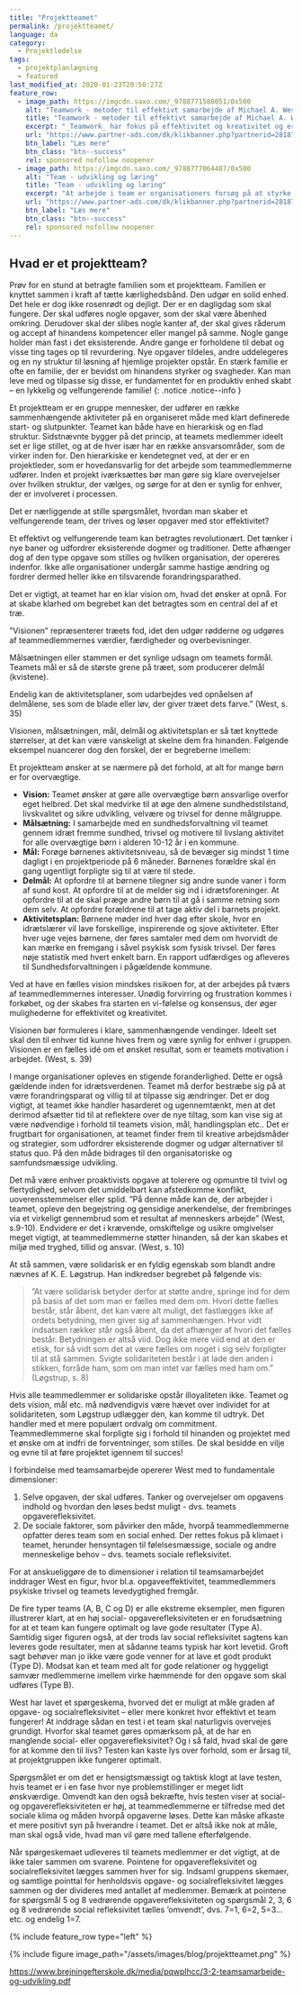 ```yaml
---
title: "Projektteamet"
permalink: /projektteamet/
language: da
category:
  - Projektledelse
tags:
  - projektplanlægning
  - featured
last_modified_at: 2020-01-23T20:50:27Z
feature_row:
  - image_path: https://imgcdn.saxo.com/_9788771580051/0x500
    alt: "Teamwork - metoder til effektivt samarbejde af Michael A. West"
    title: "Teamwork - metoder til effektivt samarbejde af Michael A. West"
    excerpt: "_Teamwork_ har fokus på effektivitet og kreativitet og er for alle, der på den ene eller anden måde bruger teamwork i deres dagligdag. Bogen er fyldt med praktiske eksempler og teori, der kan hjælpe et team med at opstille mål og opnå dem."
    url: "https://www.partner-ads.com/dk/klikbanner.php?partnerid=28187&bannerid=43264&htmlurl=https://www.saxo.com/dk/teamwork_michael-a-west_haeftet_9788771580051"
    btn_label: "Læs mere"
    btn_class: "btn--success"
    rel: sponsored nofollow noopener
  - image_path: https://imgcdn.saxo.com/_9788777064487/0x500
    alt: "Team - udvikling og læring"
    title: "Team - udvikling og læring"
    excerpt: "At arbejde i team er organisationers forsøg på at styrke udvikling af faglige og personlige potentialer og kompetencer. Bogens formål er at give svar på, hvordan udvikling og læring i team kan blive en succes, fx om sporten er en passende metafor til at fremme teamudvikling og læring og forståelse af samarbejde samt om team på arbejdspladsen kan skabe nye fortællinger om medarbejdernes måde at se på samarbejde og gensidig udvikling."
    url: "https://www.partner-ads.com/dk/klikbanner.php?partnerid=28187&bannerid=43264&htmlurl=https://www.saxo.com/dk/team-udvikling-og-laering_morten-bertelsen-red-reinhard-stelter-red_haeftet_9788777064487"
    btn_label: "Læs mere"
    btn_class: "btn--success"
    rel: sponsored nofollow noopener
---
```


## Hvad er et projektteam?

Prøv for en stund at betragte familien som et projektteam. Familien er knyttet sammen i kraft af tætte kærlighedsbånd. Den udgør en solid enhed. Det hele er dog ikke rosenrødt og dejligt. Der er en dagligdag som skal fungere. Der skal udføres nogle opgaver, som der skal være åbenhed omkring. Derudover skal der slibes nogle kanter af, der skal gives råderum og accept af hinandens kompetencer eller mangel på samme. Nogle gange holder man fast i det eksisterende. Andre gange er forholdene til debat og visse ting tages op til revurdering. Nye opgaver tildeles, andre uddelegeres og en ny struktur til løsning af hjemlige projekter opstår. En stærk familie er ofte en familie, der er bevidst om hinandens styrker og svagheder. Kan man leve med og tilpasse sig disse, er fundamentet for en produktiv enhed skabt – en lykkelig og velfungerende familie!
{: .notice .notice--info }

Et projektteam er en gruppe mennesker, der udfører en række sammenhængende aktiviteter på en organiseret måde med klart definerede start- og slutpunkter. Teamet kan både have en hierarkisk og en flad struktur. Sidstnævnte bygger på det princip, at teamets medlemmer ideelt set er lige stillet, og at de hver især har en række ansvarsområder, som de virker inden for. Den hierarkiske er kendetegnet ved, at der er en projektleder, som er hovedansvarlig for det arbejde som teammedlemmerne udfører. Inden et projekt iværksættes bør man gøre sig klare overvejelser over hvilken struktur, der vælges, og sørge for at den er synlig for enhver, der er involveret i processen.

Det er nærliggende at stille spørgsmålet, hvordan man skaber et velfungerende team, der trives og løser opgaver med stor effektivitet?

Et effektivt og velfungerende team kan betragtes revolutionært. Det tænker i nye baner og udfordrer eksisterende dogmer og traditioner. Dette afhænger dog af den type opgave som stilles og hvilken organisation, der opereres indenfor. Ikke alle organisationer undergår samme hastige ændring og fordrer dermed heller ikke en tilsvarende forandringsparathed.

Det er vigtigt, at teamet har en klar vision om, hvad det ønsker at opnå. For at skabe klarhed om begrebet kan det betragtes som en central del af et træ.

”Visionen” repræsenterer træets fod, idet den udgør rødderne og udgøres af teammedlemmernes værdier, færdigheder og overbevisninger.

Målsætningen eller stammen er det synlige udsagn om teamets formål. Teamets mål er så de største grene på træet, som producerer delmål (kvistene).

Endelig kan de aktivitetsplaner, som udarbejdes ved opnåelsen af delmålene, ses som de blade eller løv, der giver træet dets farve.” (West, s. 35)

Visionen, målsætningen, mål, delmål og aktivitetsplan er så tæt knyttede størrelser, at det kan være vanskeligt at skelne dem fra hinanden. Følgende eksempel nuancerer dog den forskel, der er begreberne imellem:

Et projektteam ønsker at se nærmere på det forhold, at alt for mange børn er for overvægtige.

- **Vision:** Teamet ønsker at gøre alle overvægtige børn ansvarlige overfor eget helbred. Det skal medvirke til at øge den almene sundhedstilstand, livskvalitet og sikre udvikling, velvære og trivsel for denne målgruppe.
- **Målsætning:** I samarbejde med en sundhedsforvaltning vil teamet gennem idræt fremme sundhed, trivsel og motivere til livslang aktivitet for alle overvægtige børn i alderen 10-12 år i en kommune.
- **Mål:** Forøge børnenes aktivitetsniveau, så de bevæger sig mindst 1 time dagligt i en projektperiode på 6 måneder. Børnenes forældre skal én gang ugentligt forpligte sig til at være til stede.
- **Delmål:** At opfordre til at børnene tilegner sig andre sunde vaner i form af sund kost. At opfordre til at de melder sig ind i idrætsforeninger. At opfordre til at de skal præge andre børn til at gå i samme retning som dem selv. At opfordre forældrene til at tage aktiv del i barnets projekt.
- **Aktivitetsplan:** Børnene møder ind hver dag efter skole, hvor en idrætslærer vil lave forskellige, inspirerende og sjove aktiviteter. Efter hver uge vejes børnene, der føres samtaler med dem om hvorvidt de kan mærke en fremgang i såvel psykisk som fysisk trivsel. Der føres nøje statistik med hvert enkelt barn. En rapport udfærdiges og afleveres til Sundhedsforvaltningen i pågældende kommune.

Ved at have en fælles vision mindskes risikoen for, at der arbejdes på tværs af teammedlemmernes interesser. Unødig forvirring og frustration kommes i forkøbet, og der skabes fra starten en vi-følelse og konsensus, der øger mulighederne for effektivitet og kreativitet.

Visionen bør formuleres i klare, sammenhængende vendinger. Ideelt set skal den til enhver tid kunne hives frem og være synlig for enhver i gruppen. Visionen er en fælles idé om et ønsket resultat, som er teamets motivation i arbejdet. (West, s. 39)

I mange organisationer opleves en stigende foranderlighed. Dette er også gældende inden for idrætsverdenen. Teamet må derfor bestræbe sig på at være forandringsparat og villig til at tilpasse sig ændringer. Det er dog vigtigt, at teamet ikke handler hasarderet og ugennemtænkt, men at det derimod afsætter tid til at reflektere over de nye tiltag, som kan vise sig at være nødvendige i forhold til teamets vision, mål, handlingsplan etc.. Det er frugtbart for organisationen, at teamet finder frem til kreative arbejdsmåder og strategier, som udfordrer eksisterende dogmer og udgør alternativer til status quo. På den måde bidrages til den organisatoriske og samfundsmæssige udvikling.

Det må være enhver proaktivists opgave at tolerere og opmuntre til tvivl og flertydighed, selvom det umiddelbart kan afstedkomme konflikt, uoverensstemmelser eller splid. ”På denne måde kan de, der arbejder i teamet, opleve den begejstring og gensidige anerkendelse, der frembringes via et virkeligt gennembrud som et resultat af menneskers arbejde” (West, s.9-10). Endvidere er det i krævende, omskiftelige og usikre omgivelser meget vigtigt, at teammedlemmerne støtter hinanden, så der kan skabes et miljø med tryghed, tillid og ansvar. (West, s. 10)

At stå sammen, være solidarisk er en fyldig egenskab som blandt andre nævnes af K. E. Løgstrup. Han indkredser begrebet på følgende vis:

> ”At være solidarisk betyder derfor at støtte andre, springe ind for dem på basis af det som man er fælles med dem om. Hvori dette fælles består, står åbent, det kan være alt muligt, det fastlægges ikke af ordets betydning, men giver sig af sammenhængen. Hvor vidt indsatsen rækker står også åbent, da det afhænger af hvori det fælles består. Betydningen er altså viid. Dog ikke mere viid end at den er etisk, for så vidt som det at være fælles om noget i sig selv forpligter til at stå sammen. Svigte solidariteten består i at lade den anden i stikken, forråde ham, som om man intet var fælles med ham om.” (Løgstrup, s. 8)

Hvis alle teammedlemmer er solidariske opstår illoyaliteten ikke. Teamet og dets vision, mål etc. må nødvendigvis være hævet over individet for at solidariteten, som Løgstrup udlægger den, kan komme til udtryk. Det handler med et mere populært ordvalg om commitment. Teammedlemmerne skal forpligte sig i forhold til hinanden og projektet med et ønske om at indfri de forventninger, som stilles. De skal besidde en vilje og evne til at føre projektet igennem til succes!

I forbindelse med teamsamarbejde opererer West med to fundamentale dimensioner:

1. Selve opgaven, der skal udføres. Tanker og overvejelser om opgavens indhold og hvordan den løses bedst muligt - dvs. teamets opgaverefleksivitet.
2. De sociale faktorer, som påvirker den måde, hvorpå teammedlemmerne opfatter deres team som en social enhed. Der rettes fokus på klimaet i teamet, herunder hensyntagen til følelsesmæssige, sociale og andre menneskelige behov – dvs. teamets sociale refleksivitet.

For at anskueliggøre de to dimensioner i relation til teamsamarbejdet inddrager West en figur, hvor bl.a. opgaveeffektivitet, teammedlemmers psykiske trivsel og teamets levedygtighed fremgår.

De fire typer teams (A, B, C og D) er alle ekstreme eksempler, men figuren illustrerer klart, at en høj social- opgaverefleksiviteten er en forudsætning for at et team kan fungere optimalt og lave gode resultater (Type A). Samtidig siger figuren også, at der trods lav social refleksivitet sagtens kan leveres gode resultater, men at sådanne teams typisk har kort levetid. Groft sagt behøver man jo ikke være gode venner for at lave et godt produkt (Type D). Modsat kan et team med alt for gode relationer og hyggeligt samvær medlemmerne imellem virke hæmmende for den opgave som skal udføres (Type B).

West har lavet et spørgeskema, hvorved det er muligt at måle graden af opgave- og socialrefleksivitet – eller mere konkret hvor effektivt et team fungerer! At inddrage sådan en test i et team skal naturligvis overvejes grundigt. Hvorfor skal teamet gøres opmærksom på, at de har en manglende social- eller opgaverefleksivitet? Og i så fald, hvad skal de gøre for at komme den til livs? Testen kan kaste lys over forhold, som er årsag til, at projektgruppen ikke fungerer optimalt.

Spørgsmålet er om det er hensigtsmæssigt og taktisk klogt at lave testen, hvis teamet er i en fase hvor nye problemstillinger er meget lidt ønskværdige. Omvendt kan den også bekræfte, hvis testen viser at social- og opgaverefleksiviteten er høj, at teammedlemmerne er tilfredse med det sociale klima og måden hvorpå opgaverne løses. Dette kan måske afkaste et mere positivt syn på hverandre i teamet. Det er altså ikke nok at måle, man skal også vide, hvad man vil gøre med tallene efterfølgende.

Når spørgeskemaet udleveres til teamets medlemmer er det vigtigt, at de ikke taler sammen om svarene. Pointene for opgaverefleksivitet og socialrefleksivitet lægges sammen hver for sig. Indsaml gruppens skemaer, og samtlige pointtal for henholdsvis opgave- og socialrefleksivitet lægges sammen og der divideres med antallet af medlemmer. Bemærk at pointene for spørgsmål 5 og 8 vedrørende opgaverefleksiviteten og spørgsmål 2, 3, 6 og 8 vedrørende social refleksivitet tælles ’omvendt’, dvs. 7=1, 6=2, 5=3…etc. og endelig 1=7.

{% include feature_row type="left" %}



{% include figure image_path="/assets/images/blog/projektteamet.png" %}

https://www.brejningefterskole.dk/media/pqwplhcc/3-2-teamsamarbejde-og-udvikling.pdf
